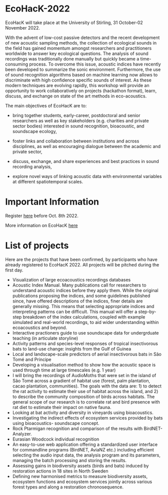 # EcoHacK-2022

EcoHacK will take place at the University of Stirling, 31 October-02 November 2022.

With the advent of low-cost passive detectors and the recent development of new acoustic sampling methods, the collection of ecological sounds in the field has gained momentum amongst researchers and practitioners worldwide to answer key ecological questions. The analysis of sound recordings was traditionally done manually but quickly became a time-consuming process. To overcome this issue, acoustic indices have recently been developed to summarize the sonic environment. Furthermore, the use of sound recognition algorithms based on machine learning now allows to discriminate with high confidence specific sounds of interest. As these modern techniques are evolving rapidly, this workshop will provide an opportunity to work collaboratively on projects (hackathon format), learn, discuss, and exchange on state of the art methods in eco-acoustics.

The main objectives of EcoHacK are to:

- bring together students, early-career, postdoctoral and senior researchers as well as key stakeholders (e.g. charities and private sector bodies) interested in sound recognition, bioacoustic, and soundscape ecology,

- foster links and collaboration between institutions and across disciplines, as well as encouraging dialogue between the academic and private sector,

- discuss, exchange, and share experiences and best practices in sound recording analysis,

- explore novel ways of linking acoustic data with environmental variables at different spatiotemporal scales.



# Important Information
Register [here](https://docs.google.com/forms/d/e/1FAIpQLSeb7mZvoK_0fm701NiSiVj7NsSpJa2Bpr21-KJxEkzvMQap3Q/viewform) before Oct. 8th 2022. 

More information on EcoHacK [here](https://acoustics.ac.uk/ecohack-2022/)

# List of projects
Here are the projects that have been confirmed, by participants who have already registered to EcoHacK 2022. All projects will be pitched during the first day.

- Visualization of large ecoacoustics recordings databases
- Acoustic Index Manual. Many publications call for researchers to understand acoustic indices before they apply them. While the original publications proposing the indices, and some guidelines published since, have offered descriptions of the indices, finer details are generally missing. This means that selecting appropriate indices and interpreting patterns can be difficult. This manual will offer a step-by-step breakdown of the index calculations, coupled with example simulated and real-world recordings, to aid wider understanding within ecoacoustics and beyond.
- Interactive practioners guide to use soundscape data for undergrduate teaching (in articulate storyline)
- Activity patterns and species-level responses of tropical insectivorous bats to land-use change: insights from the Gulf of Guinea
- Local and landscape-scale predictors of aerial insectivorous bats in São Tomé and Príncipe
- Developing a visualisation method to show how the acoustic space is used through time at large timescales (e.g. 1 year)
- I will bring the recordings of AudioMoths that were set in the island of São Tomé across a gradient of habitat use (forest, palm plantation, cacao plantation, communities). The goals with the data are: 1) to detect the rat activity to estimate their use of habitat across the island, and 2) to describe the community composition of birds across habitats. The general scope of our research is to correlate rat and bird presence with rat diet to estimate their impact on native fauna.
- Looking at bat activity and diversity in vineyards using bioacoustics. 
- Investigating the indirect effects of ecosystem services provided by bats using bioacoustics- soundscape concept.
- Rock Ptarmigan recognition and comparison of the results with BirdNET-Analyzer. 
- Eurasian Woodcock individual recognition
- An easy-to-use web application offering a standardized user interface for commandline programs (BirdNET, AviaNZ etc.) including efficient selecting the audio input data, the analysis program and its parameters, managing the batch processing and storing the results. 
- Assessing gains in biodiversity assets (birds and bats) induced by restoration actions in 18 sites in North Sweden
- Defining new harmonised metrics to measure biodiversity assets, ecosystem functions and ecosystem services jointly across various forest types and along a restoration chronosequence. 
